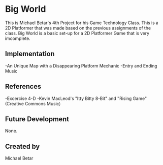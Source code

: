 # Big World
This is Michael Betar's 4th Project for his Game Technology Class. This is a 2D Platformer that was made based on the previous assignments of the class.
Big World is a basic set-up for a 2D Platformer Game that is very imcomplete.

## Implementation
-An Unique Map with a Disappearing Platform Mechanic
-Entry and Ending Music

## References
-Excercise 4-D
-Kevin MacLeod's "Itty Bitty 8-Bit" and "Rising Game" (Creative Commons Music)

## Future Development
None.

## Created by
Michael Betar
